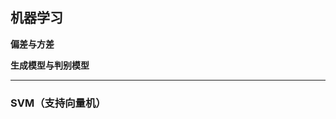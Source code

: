  ## **机器学习**

**偏差与方差**

**生成模型与判别模型**



----
### **SVM（支持向量机）**



<!--stackedit_data:
eyJoaXN0b3J5IjpbLTk5NDM5Mzc5OCwxMDI2MzA0MjIwLDMyMj
czNzgsOTI0OTYxMjgyLC02MjMzNDExMTZdfQ==
-->